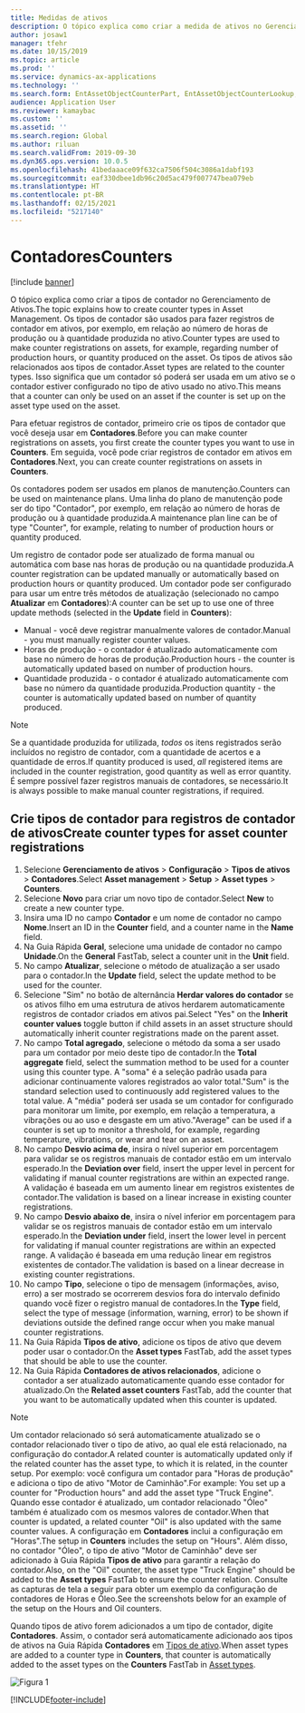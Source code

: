 ```yaml
---
title: Medidas de ativos
description: O tópico explica como criar a medida de ativos no Gerenciamento de Ativos.
author: josaw1
manager: tfehr
ms.date: 10/15/2019
ms.topic: article
ms.prod: ''
ms.service: dynamics-ax-applications
ms.technology: ''
ms.search.form: EntAssetObjectCounterPart, EntAssetObjectCounterLookup, EntAssetCounterType, EntAssetObjectCounterTotals
audience: Application User
ms.reviewer: kamaybac
ms.custom: ''
ms.assetid: ''
ms.search.region: Global
ms.author: riluan
ms.search.validFrom: 2019-09-30
ms.dyn365.ops.version: 10.0.5
ms.openlocfilehash: 41bedaaace09f632ca7506f504c3086a1dabf193
ms.sourcegitcommit: eaf330dbee1db96c20d5ac479f007747bea079eb
ms.translationtype: HT
ms.contentlocale: pt-BR
ms.lasthandoff: 02/15/2021
ms.locfileid: "5217140"
---
```

# <a name="counters"></a><span data-ttu-id="83fd3-103">Contadores</span><span class="sxs-lookup"><span data-stu-id="83fd3-103">Counters</span></span>

[!include [banner](../../includes/banner.md)]

<span data-ttu-id="83fd3-104">O tópico explica como criar a tipos de contador no Gerenciamento de Ativos.</span><span class="sxs-lookup"><span data-stu-id="83fd3-104">The topic explains how to create counter types in Asset Management.</span></span> <span data-ttu-id="83fd3-105">Os tipos de contador são usados para fazer registros de contador em ativos, por exemplo, em relação ao número de horas de produção ou à quantidade produzida no ativo.</span><span class="sxs-lookup"><span data-stu-id="83fd3-105">Counter types are used to make counter registrations on assets, for example, regarding number of production hours, or quantity produced on the asset.</span></span> <span data-ttu-id="83fd3-106">Os tipos de ativos são relacionados aos tipos de contador.</span><span class="sxs-lookup"><span data-stu-id="83fd3-106">Asset types are related to the counter types.</span></span> <span data-ttu-id="83fd3-107">Isso significa que um contador só poderá ser usada em um ativo se o contador estiver configurado no tipo de ativo usado no ativo.</span><span class="sxs-lookup"><span data-stu-id="83fd3-107">This means that a counter can only be used on an asset if the counter is set up on the asset type used on the asset.</span></span>

<span data-ttu-id="83fd3-108">Para efetuar registros de contador, primeiro crie os tipos de contador que você deseja usar em **Contadores**.</span><span class="sxs-lookup"><span data-stu-id="83fd3-108">Before you can make counter registrations on assets, you first create the counter types you want to use in **Counters**.</span></span> <span data-ttu-id="83fd3-109">Em seguida, você pode criar registros de contador em ativos em **Contadores**.</span><span class="sxs-lookup"><span data-stu-id="83fd3-109">Next, you can create counter registrations on assets in **Counters**.</span></span> 

<span data-ttu-id="83fd3-110">Os contadores podem ser usados em planos de manutenção.</span><span class="sxs-lookup"><span data-stu-id="83fd3-110">Counters can be used on maintenance plans.</span></span> <span data-ttu-id="83fd3-111">Uma linha do plano de manutenção pode ser do tipo "Contador", por exemplo, em relação ao número de horas de produção ou à quantidade produzida.</span><span class="sxs-lookup"><span data-stu-id="83fd3-111">A maintenance plan line can be of type "Counter", for example, relating to number of production hours or quantity produced.</span></span> 

<span data-ttu-id="83fd3-112">Um registro de contador pode ser atualizado de forma manual ou automática com base nas horas de produção ou na quantidade produzida.</span><span class="sxs-lookup"><span data-stu-id="83fd3-112">A counter registration can be updated manually or automatically based on production hours or quantity produced.</span></span> <span data-ttu-id="83fd3-113">Um contador pode ser configurado para usar um entre três métodos de atualização (selecionado no campo **Atualizar** em **Contadores**):</span><span class="sxs-lookup"><span data-stu-id="83fd3-113">A counter can be set up to use one of three update methods (selected in the **Update** field in **Counters**):</span></span>
  
- <span data-ttu-id="83fd3-114">Manual - você deve registrar manualmente valores de contador.</span><span class="sxs-lookup"><span data-stu-id="83fd3-114">Manual - you must manually register counter values.</span></span>  
- <span data-ttu-id="83fd3-115">Horas de produção - o contador é atualizado automaticamente com base no número de horas de produção.</span><span class="sxs-lookup"><span data-stu-id="83fd3-115">Production hours - the counter is automatically updated based on number of production hours.</span></span>  
- <span data-ttu-id="83fd3-116">Quantidade produzida - o contador é atualizado automaticamente com base no número da quantidade produzida.</span><span class="sxs-lookup"><span data-stu-id="83fd3-116">Production quantity - the counter is automatically updated based on number of quantity produced.</span></span>  

>[!NOTE]
><span data-ttu-id="83fd3-117">Se a quantidade produzida for utilizada, *todos* os itens registrados serão incluídos no registro de contador, com a quantidade de acertos e a quantidade de erros.</span><span class="sxs-lookup"><span data-stu-id="83fd3-117">If quantity produced is used, *all* registered items are included in the counter registration, good quantity as well as error quantity.</span></span> <span data-ttu-id="83fd3-118">É sempre possível fazer registros manuais de contadores, se necessário.</span><span class="sxs-lookup"><span data-stu-id="83fd3-118">It is always possible to make manual counter registrations, if required.</span></span>

## <a name="create-counter-types-for-asset-counter-registrations"></a><span data-ttu-id="83fd3-119">Crie tipos de contador para registros de contador de ativos</span><span class="sxs-lookup"><span data-stu-id="83fd3-119">Create counter types for asset counter registrations</span></span>

1. <span data-ttu-id="83fd3-120">Selecione **Gerenciamento de ativos** > **Configuração** > **Tipos de ativos** > **Contadores**.</span><span class="sxs-lookup"><span data-stu-id="83fd3-120">Select **Asset management** > **Setup** > **Asset types** > **Counters**.</span></span>
2. <span data-ttu-id="83fd3-121">Selecione **Novo** para criar um novo tipo de contador.</span><span class="sxs-lookup"><span data-stu-id="83fd3-121">Select **New** to create a new counter type.</span></span>
3. <span data-ttu-id="83fd3-122">Insira uma ID no campo **Contador** e um nome de contador no campo **Nome**.</span><span class="sxs-lookup"><span data-stu-id="83fd3-122">Insert an ID in the **Counter** field, and a counter name in the **Name** field.</span></span>
4. <span data-ttu-id="83fd3-123">Na Guia Rápida **Geral**, selecione uma unidade de contador no campo **Unidade**.</span><span class="sxs-lookup"><span data-stu-id="83fd3-123">On the **General** FastTab, select a counter unit in the **Unit** field.</span></span>
5. <span data-ttu-id="83fd3-124">No campo **Atualizar**, selecione o método de atualização a ser usado para o contador.</span><span class="sxs-lookup"><span data-stu-id="83fd3-124">In the **Update** field, select the update method to be used for the counter.</span></span>
6. <span data-ttu-id="83fd3-125">Selecione "Sim" no botão de alternância **Herdar valores do contador** se os ativos filho em uma estrutura de ativos herdarem automaticamente registros de contador criados em ativos pai.</span><span class="sxs-lookup"><span data-stu-id="83fd3-125">Select "Yes" on the **Inherit counter values** toggle button if child assets in an asset structure should automatically inherit counter registrations made on the parent asset.</span></span>
7. <span data-ttu-id="83fd3-126">No campo **Total agregado**, selecione o método da soma a ser usado para um contador por meio deste tipo de contador.</span><span class="sxs-lookup"><span data-stu-id="83fd3-126">In the **Total aggregate** field, select the summation method to be used for a counter using this counter type.</span></span> <span data-ttu-id="83fd3-127">A "soma" é a seleção padrão usada para adicionar continuamente valores registrados ao valor total.</span><span class="sxs-lookup"><span data-stu-id="83fd3-127">"Sum" is the standard selection used to continuously add registered values to the total value.</span></span> <span data-ttu-id="83fd3-128">A "média" poderá ser usada se um contador for configurado para monitorar um limite, por exemplo, em relação a temperatura, a vibrações ou ao uso e desgaste em um ativo.</span><span class="sxs-lookup"><span data-stu-id="83fd3-128">"Average" can be used if a counter is set up to monitor a threshold, for example, regarding temperature, vibrations, or wear and tear on an asset.</span></span> 
8. <span data-ttu-id="83fd3-129">No campo **Desvio acima de**, insira o nível superior em porcentagem para validar se os registros manuais de contador estão em um intervalo esperado.</span><span class="sxs-lookup"><span data-stu-id="83fd3-129">In the **Deviation over** field, insert the upper level in percent for validating if manual counter registrations are within an expected range.</span></span> <span data-ttu-id="83fd3-130">A validação é baseada em um aumento linear em registros existentes de contador.</span><span class="sxs-lookup"><span data-stu-id="83fd3-130">The validation is based on a linear increase in existing counter registrations.</span></span>
9. <span data-ttu-id="83fd3-131">No campo **Desvio abaixo de**, insira o nível inferior em porcentagem para validar se os registros manuais de contador estão em um intervalo esperado.</span><span class="sxs-lookup"><span data-stu-id="83fd3-131">In the **Deviation under** field, insert the lower level in percent for validating if manual counter registrations are within an expected range.</span></span> <span data-ttu-id="83fd3-132">A validação é baseada em uma redução linear em registros existentes de contador.</span><span class="sxs-lookup"><span data-stu-id="83fd3-132">The validation is based on a linear decrease in existing counter registrations.</span></span>
10. <span data-ttu-id="83fd3-133">No campo **Tipo**, selecione o tipo de mensagem (informações, aviso, erro) a ser mostrado se ocorrerem desvios fora do intervalo definido quando você fizer o registro manual de contadores.</span><span class="sxs-lookup"><span data-stu-id="83fd3-133">In the **Type** field, select the type of message (information, warning, error) to be shown if deviations outside the defined range occur when you make manual counter registrations.</span></span>
11. <span data-ttu-id="83fd3-134">Na Guia Rápida **Tipos de ativo**, adicione os tipos de ativo que devem poder usar o contador.</span><span class="sxs-lookup"><span data-stu-id="83fd3-134">On the **Asset types** FastTab, add the asset types that should be able to use the counter.</span></span>
12. <span data-ttu-id="83fd3-135">Na Guia Rápida **Contadores de ativos relacionados**, adicione o contador a ser atualizado automaticamente quando esse contador for atualizado.</span><span class="sxs-lookup"><span data-stu-id="83fd3-135">On the **Related asset counters** FastTab, add the counter that you want to be automatically updated when this counter is updated.</span></span>


>[!NOTE]
><span data-ttu-id="83fd3-136">Um contador relacionado só será automaticamente atualizado se o contador relacionado tiver o tipo de ativo, ao qual ele está relacionado, na configuração do contador.</span><span class="sxs-lookup"><span data-stu-id="83fd3-136">A related counter is automatically updated only if the related counter has the asset type, to which it is related, in the counter setup.</span></span> <span data-ttu-id="83fd3-137">Por exemplo: você configura um contador para "Horas de produção" e adiciona o tipo de ativo "Motor de Caminhão".</span><span class="sxs-lookup"><span data-stu-id="83fd3-137">For example: You set up a counter for "Production hours" and add the asset type "Truck Engine".</span></span> <span data-ttu-id="83fd3-138">Quando esse contador é atualizado, um contador relacionado "Óleo" também é atualizado com os mesmos valores de contador.</span><span class="sxs-lookup"><span data-stu-id="83fd3-138">When that counter is updated, a related counter "Oil" is also updated with the same counter values.</span></span> <span data-ttu-id="83fd3-139">A configuração em **Contadores** inclui a configuração em "Horas".</span><span class="sxs-lookup"><span data-stu-id="83fd3-139">The setup in **Counters** includes the setup on "Hours".</span></span> <span data-ttu-id="83fd3-140">Além disso, no contador "Óleo", o tipo de ativo "Motor de Caminhão" deve ser adicionado à Guia Rápida **Tipos de ativo** para garantir a relação do contador.</span><span class="sxs-lookup"><span data-stu-id="83fd3-140">Also, on the "Oil" counter, the asset type "Truck Engine" should be added to the **Asset types** FastTab to ensure the counter relation.</span></span> <span data-ttu-id="83fd3-141">Consulte as capturas de tela a seguir para obter um exemplo da configuração de contadores de Horas e Óleo.</span><span class="sxs-lookup"><span data-stu-id="83fd3-141">See the screenshots below for an example of the setup on the Hours and Oil counters.</span></span>

<span data-ttu-id="83fd3-142">Quando tipos de ativo forem adicionados a um tipo de contador, digite **Contadores**. Assim, o contador será automaticamente adicionado aos tipos de ativos na Guia Rápida **Contadores** em [Tipos de ativo](../setup-for-objects/object-types.md).</span><span class="sxs-lookup"><span data-stu-id="83fd3-142">When asset types are added to a counter type in **Counters**, that counter is automatically added to the asset types on the **Counters** FastTab in [Asset types](../setup-for-objects/object-types.md).</span></span>

![Figura 1](media/071-setup-for-objects.png)



[!INCLUDE[footer-include](../../../includes/footer-banner.md)]